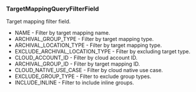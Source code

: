### TargetMappingQueryFilterField
Target mapping filter field.

- NAME - Filter by target mapping name.
- ARCHIVAL_GROUP_TYPE - Filter by target mapping type.
- ARCHIVAL_LOCATION_TYPE - Filter by target mapping type.
- EXCLUDE_ARCHIVAL_LOCATION_TYPE - Filter by excluding target type.
- CLOUD_ACCOUNT_ID - Filter by cloud account ID.
- ARCHIVAL_GROUP_ID - Filter by target mapping ID.
- CLOUD_NATIVE_USE_CASE - Filter by cloud native use case.
- EXCLUDE_GROUP_TYPE - Filter to exclude group types.
- INCLUDE_INLINE - Filter to include inline groups.
